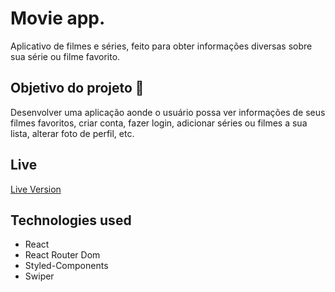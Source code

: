 <h1>Movie app.</h1> 

Aplicativo de filmes e séries, feito para obter informações diversas sobre sua série ou filme favorito.

## Objetivo do projeto :heartbeat:

Desenvolver uma aplicação aonde o usuário possa ver informações de seus filmes favoritos, criar conta, fazer login, adicionar séries ou filmes a sua lista, alterar foto de perfil, etc.

## Live

<a href="https://movies-project-taupe.vercel.app/" target="_blank">Live Version</a>
&nbsp;

## Technologies used

- React
- React Router Dom
- Styled-Components
- Swiper
